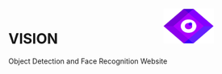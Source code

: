 # VISION  &emsp;&emsp;&emsp;&emsp;&emsp;&emsp;&emsp;  <img src="https://github.com/Rohan-Redd/Vision/blob/main/Static/img/fav.png" width="100" height="70"> 
Object Detection and Face Recognition Website
